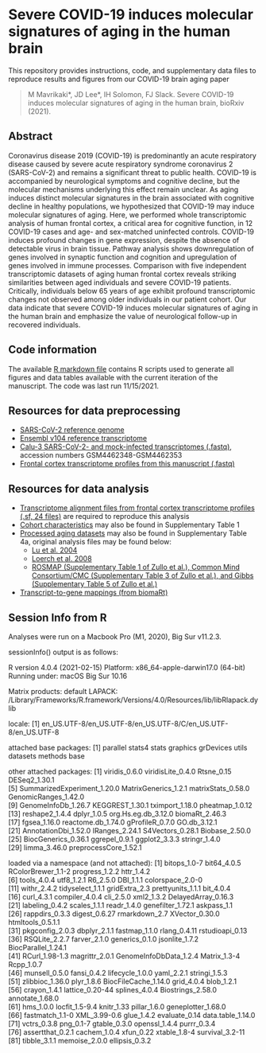 # Severe COVID-19 induces molecular signatures of aging in the human brain
This repository provides instructions, code, and supplementary data files to reproduce results and figures from our COVID-19 brain aging paper 
> M Mavrikaki*, JD Lee*, IH Solomon, FJ Slack. Severe COVID-19 induces molecular signatures of aging in the human brain, bioRxiv (2021). 

## Abstract

Coronavirus disease 2019 (COVID-19) is predominantly an acute respiratory disease caused by severe acute respiratory syndrome coronavirus 2 (SARS-CoV-2) and remains a significant threat to public health. COVID-19 is accompanied by neurological symptoms and cognitive decline, but the molecular mechanisms underlying this effect remain unclear. As aging induces distinct molecular signatures in the brain associated with cognitive decline in healthy populations, we hypothesized that COVID-19 may induce molecular signatures of aging. Here, we performed whole transcriptomic analysis of human frontal cortex, a critical area for cognitive function, in 12 COVID-19 cases and age- and sex-matched uninfected controls. COVID-19 induces profound changes in gene expression, despite the absence of detectable virus in brain tissue. Pathway analysis shows downregulation of genes involved in synaptic function and cognition and upregulation of genes involved in immune processes. Comparison with five independent transcriptomic datasets of aging human frontal cortex reveals striking similarities between aged individuals and severe COVID-19 patients. Critically, individuals below 65 years of age exhibit profound transcriptomic changes not observed among older individuals in our patient cohort. Our data indicate that severe COVID-19 induces molecular signatures of aging in the human brain and emphasize the value of neurological follow-up in recovered individuals.

## Code information

The available [R markdown file](https://github.com/jonathandlee12/covid19-brain/blob/main/covid19_aging_rscripts_final.Rmd) contains R scripts used to generate all figures and data tables available with the current iteration of the manuscript. The code was last run 11/15/2021. 

## Resources for data preprocessing
- [SARS-CoV-2 reference genome](https://www.ncbi.nlm.nih.gov/nuccore/1798174254)
- [Ensembl v104 reference transcriptome](http://ftp.ensembl.org/pub/release-104/fasta/homo_sapiens/cdna/Homo_sapiens.GRCh38.cdna.all.fa.gz)
- [Calu-3 SARS-CoV-2- and mock-infected transcriptomes (.fastq)](https://www.ncbi.nlm.nih.gov/geo/query/acc.cgi?acc=GSE147507), accession numbers GSM4462348-GSM4462353
- [Frontal cortex transcriptome profiles from this manuscript (.fastq)](https://www.ncbi.nlm.nih.gov/geo/query/acc.cgi?acc=GSE188847)

## Resources for data analysis
- [Transcriptome alignment files from frontal cortex transcriptome profiles (.sf, 24 files)](https://www.ncbi.nlm.nih.gov/geo/query/acc.cgi?acc=GSE188847) are required to reproduce this analysis
- [Cohort characteristics](https://github.com/jonathandlee12/covid19-brain/blob/main/TableS1_patient_info.csv) may also be found in Supplementary Table 1
- [Processed aging datasets](https://github.com/jonathandlee12/covid19-brain/blob/main/master_aging_genesets.txt) may also be found in Supplementary Table 4a, original analysis files may be found below:
  - [Lu et al. 2004](https://static-content.springer.com/esm/art%3A10.1038%2Fnature02661/MediaObjects/41586_2004_BFnature02661_MOESM5_ESM.xls)
  - [Loerch et al. 2008](https://doi.org/10.1371/journal.pone.0003329.s007)
  - [ROSMAP (Supplementary Table 1 of Zullo et al.), Common Mind Consortium/CMC (Supplementary Table 3 of Zullo et al.), and Gibbs (Supplementary Table 5 of Zullo et al.)](https://static-content.springer.com/esm/art%3A10.1038%2Fs41586-019-1647-8/MediaObjects/41586_2019_1647_MOESM3_ESM.zip)
- [Transcript-to-gene mappings (from biomaRt)](https://github.com/jonathandlee12/covid19-brain/blob/main/tx2gene.txt)

## Session Info from R

Analyses were run on a Macbook Pro (M1, 2020), Big Sur v11.2.3. 

sessionInfo() output is as follows:

R version 4.0.4 (2021-02-15)
Platform: x86_64-apple-darwin17.0 (64-bit)
Running under: macOS Big Sur 10.16

Matrix products: default
LAPACK: /Library/Frameworks/R.framework/Versions/4.0/Resources/lib/libRlapack.dylib

locale:
[1] en_US.UTF-8/en_US.UTF-8/en_US.UTF-8/C/en_US.UTF-8/en_US.UTF-8

attached base packages:
[1] parallel  stats4    stats     graphics  grDevices utils     datasets  methods   base     

other attached packages:
 [1] viridis_0.6.0               viridisLite_0.4.0           Rtsne_0.15                  DESeq2_1.30.1              
 [5] SummarizedExperiment_1.20.0 MatrixGenerics_1.2.1        matrixStats_0.58.0          GenomicRanges_1.42.0       
 [9] GenomeInfoDb_1.26.7         KEGGREST_1.30.1             tximport_1.18.0             pheatmap_1.0.12            
[13] reshape2_1.4.4              dplyr_1.0.5                 org.Hs.eg.db_3.12.0         biomaRt_2.46.3             
[17] fgsea_1.16.0                reactome.db_1.74.0          gProfileR_0.7.0             GO.db_3.12.1               
[21] AnnotationDbi_1.52.0        IRanges_2.24.1              S4Vectors_0.28.1            Biobase_2.50.0             
[25] BiocGenerics_0.36.1         ggrepel_0.9.1               ggplot2_3.3.3               stringr_1.4.0              
[29] limma_3.46.0                preprocessCore_1.52.1      

loaded via a namespace (and not attached):
 [1] bitops_1.0-7           bit64_4.0.5            RColorBrewer_1.1-2     progress_1.2.2         httr_1.4.2            
 [6] tools_4.0.4            utf8_1.2.1             R6_2.5.0               DBI_1.1.1              colorspace_2.0-0      
[11] withr_2.4.2            tidyselect_1.1.1       gridExtra_2.3          prettyunits_1.1.1      bit_4.0.4             
[16] curl_4.3.1             compiler_4.0.4         cli_2.5.0              xml2_1.3.2             DelayedArray_0.16.3   
[21] labeling_0.4.2         scales_1.1.1           readr_1.4.0            genefilter_1.72.1      askpass_1.1           
[26] rappdirs_0.3.3         digest_0.6.27          rmarkdown_2.7          XVector_0.30.0         htmltools_0.5.1.1     
[31] pkgconfig_2.0.3        dbplyr_2.1.1           fastmap_1.1.0          rlang_0.4.11           rstudioapi_0.13       
[36] RSQLite_2.2.7          farver_2.1.0           generics_0.1.0         jsonlite_1.7.2         BiocParallel_1.24.1   
[41] RCurl_1.98-1.3         magrittr_2.0.1         GenomeInfoDbData_1.2.4 Matrix_1.3-4           Rcpp_1.0.7            
[46] munsell_0.5.0          fansi_0.4.2            lifecycle_1.0.0        yaml_2.2.1             stringi_1.5.3         
[51] zlibbioc_1.36.0        plyr_1.8.6             BiocFileCache_1.14.0   grid_4.0.4             blob_1.2.1            
[56] crayon_1.4.1           lattice_0.20-44        splines_4.0.4          Biostrings_2.58.0      annotate_1.68.0       
[61] hms_1.0.0              locfit_1.5-9.4         knitr_1.33             pillar_1.6.0           geneplotter_1.68.0    
[66] fastmatch_1.1-0        XML_3.99-0.6           glue_1.4.2             evaluate_0.14          data.table_1.14.0     
[71] vctrs_0.3.8            png_0.1-7              gtable_0.3.0           openssl_1.4.4          purrr_0.3.4           
[76] assertthat_0.2.1       cachem_1.0.4           xfun_0.22              xtable_1.8-4           survival_3.2-11       
[81] tibble_3.1.1           memoise_2.0.0          ellipsis_0.3.2        
